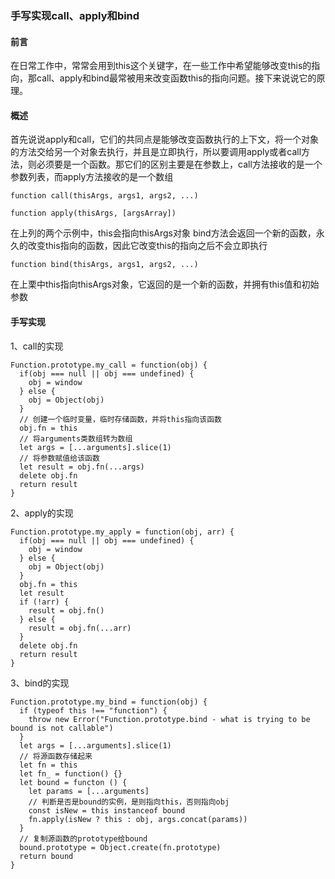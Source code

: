 <!--
 * @Description: 手写实现call、apply和bind
 * @Version: 2.0
 * @Autor: huangdi8
 * @Date: 2021-04-14 15:25:48
 * @LastEditors: huangdi8
 * @LastEditTime: 2021-04-14 16:41:46
-->
### 手写实现call、apply和bind

#### 前言
  在日常工作中，常常会用到this这个关键字，在一些工作中希望能够改变this的指向，那call、apply和bind最常被用来改变函数this的指向问题。接下来说说它的原理。

#### 概述
  首先说说apply和call，它们的共同点是能够改变函数执行的上下文，将一个对象的方法交给另一个对象去执行，并且是立即执行，所以要调用apply或者call方法，则必须要是一个函数。那它们的区别主要是在参数上，call方法接收的是一个参数列表，而apply方法接收的是一个数组
  ```
  function call(thisArgs, args1, args2, ...)

  function apply(thisArgs, [argsArray])
  ```
  在上列的两个示例中，this会指向thisArgs对象
  bind方法会返回一个新的函数，永久的改变this指向的函数，因此它改变this的指向之后不会立即执行
  ```
  function bind(thisArgs, args1, args2, ...)
  ```
  在上栗中this指向thisArgs对象，它返回的是一个新的函数，并拥有this值和初始参数

#### 手写实现
  1、call的实现<br>
  ```
  Function.prototype.my_call = function(obj) {
    if(obj === null || obj === undefined) {
      obj = window
    } else {
      obj = Object(obj)
    }
    // 创建一个临时变量，临时存储函数，并将this指向该函数
    obj.fn = this
    // 将arguments类数组转为数组
    let args = [...arguments].slice(1)
    // 将参数赋值给该函数
    let result = obj.fn(...args)
    delete obj.fn
    return result
  }
  ```
  2、apply的实现<br>
  ```
  Function.prototype.my_apply = function(obj, arr) {
    if(obj === null || obj === undefined) {
      obj = window
    } else {
      obj = Object(obj)
    }
    obj.fn = this
    let result
    if (!arr) {
      result = obj.fn()
    } else {
      result = obj.fn(...arr)
    }
    delete obj.fn
    return result
  }
  ```
  3、bind的实现<br>
  ```
  Function.prototype.my_bind = function(obj) {
    if (typeof this !== "function") {
      throw new Error("Function.prototype.bind - what is trying to be   bound is not callable")
    }
    let args = [...arguments].slice(1)
    // 将源函数存储起来
    let fn = this
    let fn_ = function() {}
    let bound = functon () {
      let params = [...arguments]
      // 判断是否是bound的实例，是则指向this，否则指向obj
      const isNew = this instanceof bound
      fn.apply(isNew ? this : obj, args.concat(params))
    }
    // 复制源函数的prototype给bound
    bound.prototype = Object.create(fn.prototype)
    return bound
  }
  ```
